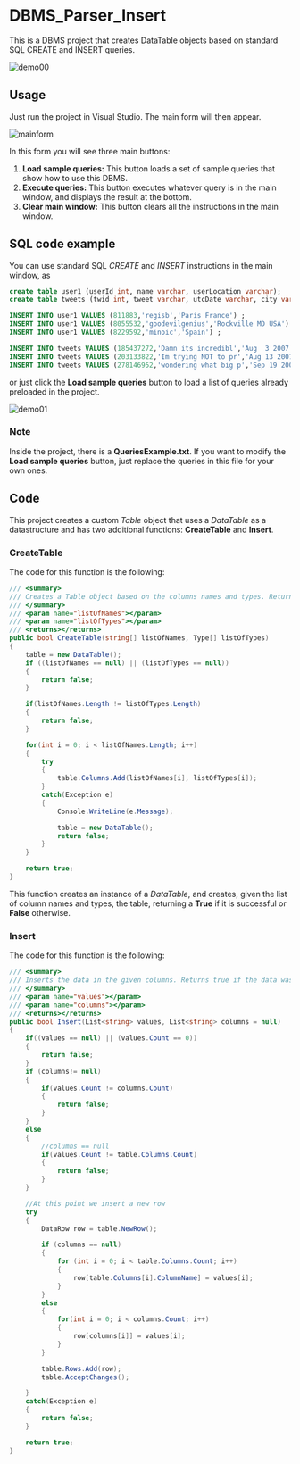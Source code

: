# DBMS_Parser_Insert

This is a DBMS project that creates DataTable objects based on standard SQL CREATE and INSERT queries.

![demo00](/images/demo02.gif)

## Usage

Just run the project in Visual Studio. The main form will then appear.

![mainform](/images/pic00.png)

In this form you will see three main buttons:
1. **Load sample queries:** This button loads a set of sample queries that show how to use this DBMS.
2. **Execute queries:** This button executes whatever query is in the main window, and displays the result at the bottom.
3. **Clear main window:** This button clears all the instructions in the main window.

## SQL code example

You can use standard SQL *CREATE* and *INSERT* instructions in the main window, as
```sql
create table user1 (userId int, name varchar, userLocation varchar);
create table tweets (twid int, tweet varchar, utcDate varchar, city varchar, userId int);

INSERT INTO user1 VALUES (811883,'regisb','Paris France') ;
INSERT INTO user1 VALUES (8055532,'goodevilgenius','Rockville MD USA') ;
INSERT INTO user1 VALUES (8229592,'minoic','Spain') ;

INSERT INTO tweets VALUES (185437272,'Damn its incredibl','Aug  3 2007 10:50PM','Hsinchu' ,811883) ;
INSERT INTO tweets VALUES (203133822,'Im trying NOT to pr','Aug 13 2007  9:44AM','Hsinchu' ,811883) ;
INSERT INTO tweets VALUES (278146952,'wondering what big p','Sep 19 2007  2:58AM','Hsinchu' ,8055532) ;
```
or just click the **Load sample queries** button to load a list of queries already preloaded in the project.

![demo01](/images/gif_01.gif)

### Note

Inside the project, there is a **QueriesExample.txt**. If you want to modify the **Load sample queries** button, just replace the queries in this file for your own ones.

## Code

This project creates a custom *Table* object that uses a *DataTable* as a datastructure and has two additional functions: **CreateTable** and **Insert**.

### CreateTable

The code for this function is the following:
```c#
/// <summary>
/// Creates a Table object based on the columns names and types. Returns true if the creation was successful and false if there is an error.
/// </summary>
/// <param name="listOfNames"></param>
/// <param name="listOfTypes"></param>
/// <returns></returns>
public bool CreateTable(string[] listOfNames, Type[] listOfTypes)
{
	table = new DataTable();
	if ((listOfNames == null) || (listOfTypes == null))
	{
		return false;
	}

	if(listOfNames.Length != listOfTypes.Length)
	{
		return false;
	}

	for(int i = 0; i < listOfNames.Length; i++)
	{
		try
		{
			table.Columns.Add(listOfNames[i], listOfTypes[i]);
		}
		catch(Exception e)
		{
			Console.WriteLine(e.Message);

			table = new DataTable();
			return false;
		}
	}

	return true;
}
```
This function creates an instance of a *DataTable*, and creates, given the list of column names and types, the table, returning a **True** if it is successful or **False** otherwise.

### Insert

The code for this function is the following:
```c#
/// <summary>
/// Inserts the data in the given columns. Returns true if the data was inserted successfully and false otherwise.
/// </summary>
/// <param name="values"></param>
/// <param name="columns"></param>
/// <returns></returns>
public bool Insert(List<string> values, List<string> columns = null)
{
	if((values == null) || (values.Count == 0))
	{
		return false;
	}
	if (columns!= null)
	{
		if(values.Count != columns.Count)
		{
			return false;
		}
	}
	else
	{
		//columns == null
		if(values.Count != table.Columns.Count)
		{
			return false;
		}
	}

	//At this point we insert a new row
	try
	{
		DataRow row = table.NewRow();

		if (columns == null)
		{
			for (int i = 0; i < table.Columns.Count; i++)
			{
				row[table.Columns[i].ColumnName] = values[i];
			}
		}
		else
		{
			for(int i = 0; i < columns.Count; i++)
			{
				row[columns[i]] = values[i];
			}
		}

		table.Rows.Add(row);
		table.AcceptChanges();

	}
	catch(Exception e)
	{
		return false;
	}

	return true;
}
```
